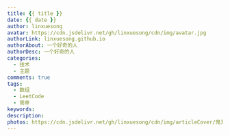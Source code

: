 ```yaml
---
title: {{ title }}
date: {{ date }}
author: linxuesong
avatar: https://cdn.jsdelivr.net/gh/linxuesong/cdn/img/avatar.jpg
authorLink: linxuesong.github.io
authorAbout: 一个好奇的人
authorDesc: 一个好奇的人
categories: 
  - 技术
  - 主题
comments: true
tags: 
  - 数组
  - LeetCode
  - 简单
keywords: 
description: 
photos: https://cdn.jsdelivr.net/gh/linxuesong/cdn/img/articleCover/鬼刃/200929110029-3-1200.jpg
---
```


